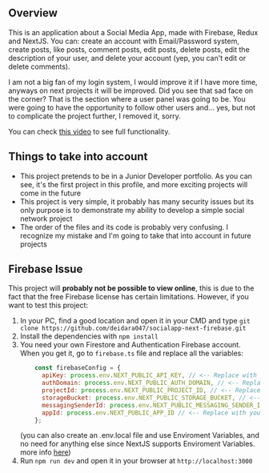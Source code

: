## Overview
This is an application about a Social Media App, made with Firebase, Redux and NextJS. You can: create an account with Email/Password system, create posts, like posts, comment posts, edit posts, delete posts, edit the description of your user, and delete your account (yep, you can't edit or delete comments). 

I am not a big fan of my login system, I would improve it if I have more time, anyways on next projects it will be improved. Did you see that sad face on the corner? That is the section where a user panel was going to be. You were going to have the opportunity to follow other users and... yes, but not to complicate the project further, I removed it, sorry.


You can check [this video](https://www.youtube.com/watch?v=hsFe38Lji_Y) to see full functionality.

## Things to take into account
- This project pretends to be in a Junior Developer portfolio. As you can see, it's the first project in this profile, and more exciting projects will come in the future
- This project is very simple, it probably has many security issues but its only purpose is to demonstrate my ability to develop a simple social network project
- The order of the files and its code is probably very confusing. I recognize my mistake and I'm going to take that into account in future projects
## Firebase Issue
This project will **probably not be possible to view online**, this is due to the fact that the free Firebase license has certain limitations. However, if you want to test this project:
1. In your PC, find a good location and open it in your CMD and type `git clone https://github.com/deidara047/socialapp-next-firebase.git`
2. Install the dependencies with `npm install`
3. You need your own Firestore and Authentication Firebase account. When you get it, go to `firebase.ts` file and replace all the variables:
    ```js
        const firebaseConfig = {
          apiKey: process.env.NEXT_PUBLIC_API_KEY, // <-- Replace with your Firebase Account data
          authDomain: process.env.NEXT_PUBLIC_AUTH_DOMAIN, // <-- Replace with your Firebase Account data
          projectId: process.env.NEXT_PUBLIC_PROJECT_ID, // <-- Replace with your Firebase Account data
          storageBucket: process.env.NEXT_PUBLIC_STORAGE_BUCKET, // <-- Replace with your Firebase Account data
          messagingSenderId: process.env.NEXT_PUBLIC_MESSAGING_SENDER_ID, // <-- Replace with your Firebase Account data
          appId: process.env.NEXT_PUBLIC_APP_ID // <-- Replace with your Firebase Account data
        };
    ```
    (you can also create an .env.local file and use Enviroment Variables, and no need for anything else since NextJS supports Enviroment Variables. more info [here](https://nextjs.org/docs/basic-features/environment-variables))
4. Run `npm run dev` and open it in your browser at `http://localhost:3000`
